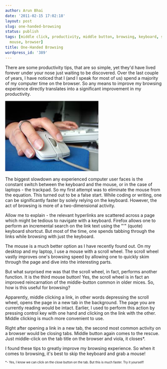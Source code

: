 ```yaml
---
author: Arun Bhai
date: '2011-02-15 17:02:18'
layout: post
slug: one-handed-browsing
status: publish
tags: [middle click, productivity, middle button, browsing, keyboard, scroll wheel,
  mouse, browser]
title: One-Handed Browsing
wordpress_id: '389'
---
```


There are some productivity tips, that are so simple, yet they'd have lived forever under your nose just waiting to be discovered. Over the last couple of years, I have noticed that I (and I speak for most of us) spend a majority of my computer time on the browser. So any means to improve my browsing experience directly translates into a significant improvement in my productivity.

<img src="/blog/img/keyb-mouse-scroller.jpg" width="300" height="225" alt="Mouse and Keyboard" title="Mouse and Keyboard" class="alignright"/>

The biggest slowdown any experienced computer user faces is the constant switch between the keyboard and the mouse, or in the case of laptops - the trackpad. So my first attempt was to eliminate the mouse from the equation. This turned out to be a false start. While coding or writing, one can be significantly faster by solely relying on the keyboard. However, the act of browsing is more of a two-dimensional activity.

Allow me to explain - the relevant hyperlinks are scattered across a page which might be tedious to navigate with a keyboard. Firefox allows one to perform an incremental search on the link text using the "'" (quote) keyboard shortcut. But most of the time, one spends tabbing through the links while browsing with just the keyboard.

The mouse is a much better option as I have recently found out. On my desktop and my laptop, I use a mouse with a scroll wheel. The scroll wheel vastly improves one's browsing speed by allowing one to quickly skim through the page and dive into the interesting parts.

But what surprised me was that the scroll wheel, in fact, performs another function. It is the third mouse button! Yes, the scroll wheel is in fact an improved reincarnation of the middle-button common in older mices. So, how is this useful for browsing?

Apparently, middle clicking a link, in other words depressing the scroll wheel, opens the page in a new tab in the background. The page you are currently reading would be intact. Earlier, I used to perform this action by pressing control key with one hand and clicking on the link with the other. Middle clicking is much more convenient to use.

Right after opening a link in a new tab, the second most common activity on a browser would be closing tabs. Middle button again comes to the rescue. Just middle-click on the tab title on the browser and viola, it closes*.

I found these tips to greatly improve my browsing experience. So when it comes to browsing, it's best to skip the keyboard and grab a mouse!

<p style="font-size:0.7em">*- Yes, I know we can click on the close button on the tab. But this is much faster. Try it yourself!</p>
